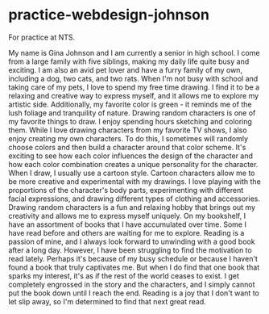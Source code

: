 # practice-webdesign-johnson
For practice at NTS.

  My name is Gina Johnson and I am currently a senior in high school. I come from a large family with five siblings, making my daily life quite busy and exciting. I am also an avid pet lover and have a furry family of my own, including a dog, two cats, and two rats. When I'm not busy with school and taking care of my pets, I love to spend my free time drawing. I find it to be a relaxing and creative way to express myself, and it allows me to explore my artistic side. Additionally, my favorite color is green - it reminds me of the lush foliage and tranquility of nature.
  Drawing random characters is one of my favorite things to draw. I enjoy spending hours sketching and coloring them. While I love drawing characters from my favorite TV shows, I also enjoy creating my own characters. To do this, I sometimes will randomly choose colors and then build a character around that color scheme. It's exciting to see how each color influences the design of the character and how each color combination creates a unique personality for the character. When I draw, I usually use a cartoon style. Cartoon characters allow me to be more creative and experimental with my drawings. I love playing with the proportions of the character's body parts, experimenting with different facial expressions, and drawing different types of clothing and accessories. Drawing random characters is a fun and relaxing hobby that brings out my creativity and allows me to express myself uniquely.
  On my bookshelf, I have an assortment of books that I have accumulated over time. Some I have read before and others are waiting for me to explore. Reading is a passion of mine, and I always look forward to unwinding with a good book after a long day. However, I have been struggling to find the motivation to read lately. Perhaps it's because of my busy schedule or because I haven't found a book that truly captivates me. But when I do find that one book that sparks my interest, it's as if the rest of the world ceases to exist. I get completely engrossed in the story and the characters, and I simply cannot put the book down until I reach the end. Reading is a joy that I don't want to let slip away, so I'm determined to find that next great read.
